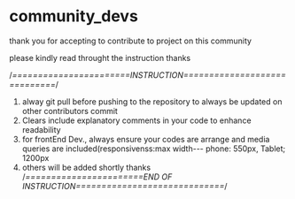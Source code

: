 # community_devs
thank you for accepting to contribute  to project on this community

please kindly read throught the instruction
thanks

/*=======================INSTRUCTION=============================*/
1. alway git pull before pushing to the repository to always be updated on other contributors commit
2. Clears include explanatory comments in your code to enhance readability
3. for frontEnd Dev., always ensure your codes are arrange and media queries are included(responsivenss:max width--- phone: 550px, Tablet; 1200px
3. others will be added shortly
thanks
/*=======================END OF INSTRUCTION=============================*/
